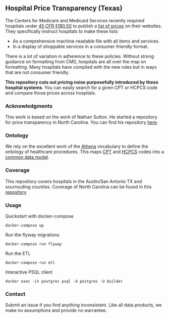 ## Hospital Price Transparency (Texas)

The Centers for Medicare and Medicaid Services recently required hospitals under  [45 CFR §180.50](https://www.federalregister.gov/d/2019-24931/p-1010) to publish a [list of prices](https://www.cms.gov/hospital-price-transparency) on their websites.  They specifically instruct hospitals to make these lists:

- As a comprehensive machine-readable file with all items and services.   
- In a display of shoppable services in a consumer-friendly format.  

There is a lot of variation in adherence to these policies.  Without strong guidance on formatting from CMS, hospitals are all over the map on formatting.  Many hospitals have complied with the new rules but in ways that are not consumer friendly.  

__This repository cuts out pricing noise purposefully introduced by these hospital systems__.  You can easily search for a given CPT or HCPCS code and compare those prices across hospitals.  

### Acknowledgments

This work is based on the work of Nathan Sutton. He started a repository for price transparency in North Carolina. You can find his repository [here][nategit].

### Ontology

We rely on the excellent work of the [Athena](https://athena.ohdsi.org/) vocabulary to define the ontology of healthcare procedures.  This maps [CPT](https://www.ama-assn.org/practice-management/cpt) and [HCPCS](https://www.cms.gov/Medicare/Coding/MedHCPCSGenInfo) codes into a [common data model](https://github.com/OHDSI/CommonDataModel).

### Coverage

This repository covers hospitals in the Austin/San Antonio TX and sourrouding counties. Coverage of North Carolina can be found in this [repository][nategit]

### Usage

Quickstart with docker-compose
```
docker-compose up
```

Run the flyway migrations
```
docker-compose run flyway
```

Run the ETL
```
docker-compose run etl
```

Interactive PSQL client
```
docker exec -it postgres psql -d postgres -U builder
```

### Contact

Submit an issue if you find anything inconsistent.  Like all data products, we make no assumptions and provide no warrantee.  

[nategit]: https://github.com/nathansutton/hospital-price-transparency